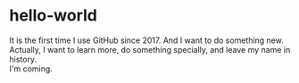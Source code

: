# hello-world
It is the first time I use GitHub since 2017.
And I want to do something new. Actually, I want to learn more, do something specially, and leave my name in history.  
I'm coming.
